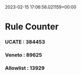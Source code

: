 2023-02-15 17:06:56.021159+00:00
# Rule Counter 
 ### UCATE : 384453

 ### Veneto : 89625

 ### Allowlist : 13929